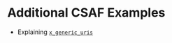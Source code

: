 # Additional CSAF Examples

- Explaining [`x_generic_uris`](https://oasis-open.github.io/csaf-documentation/examples/x_generic_uris)
